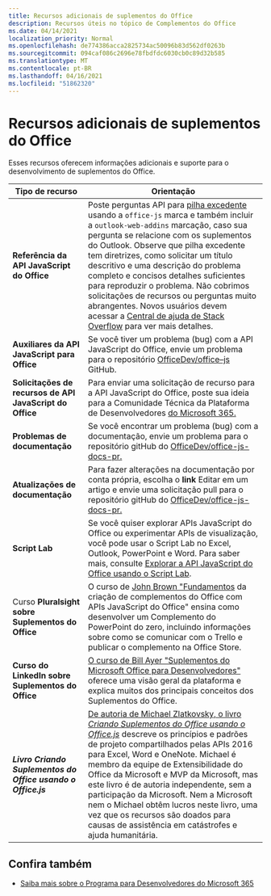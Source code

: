 ```yaml
---
title: Recursos adicionais de suplementos do Office
description: Recursos úteis no tópico de Complementos do Office
ms.date: 04/14/2021
localization_priority: Normal
ms.openlocfilehash: de774386acca2825734ac50096b83d562df0263b
ms.sourcegitcommit: 094caf086c2696e78fbdfdc6030cb0c89d32b585
ms.translationtype: MT
ms.contentlocale: pt-BR
ms.lasthandoff: 04/16/2021
ms.locfileid: "51862320"
---
```

# <a name="office-add-ins-additional-resources"></a>Recursos adicionais de suplementos do Office

Esses recursos oferecem informações adicionais e suporte para o desenvolvimento de suplementos do Office.

|**Tipo de recurso**|**Orientação**|
|-----------------|------------|
|**Referência da API JavaScript do Office** | Poste perguntas API para [pilha excedente](https://stackoverflow.com/questions/tagged/office-js) usando a `office-js` marca e também incluir a `outlook-web-addins` marcação, caso sua pergunta se relacione com os suplementos do Outlook. Observe que pilha excedente tem diretrizes, como solicitar um título descritivo e uma descrição do problema completo e concisos detalhes suficientes para reproduzir o problema. Não cobrimos solicitações de recursos ou perguntas muito abrangentes. Novos usuários devem acessar a [Central de ajuda de Stack Overflow](https://stackoverflow.com/help/how-to-ask) para ver mais detalhes.|
|**Auxiliares da API JavaScript para Office**| Se você tiver um problema (bug) com a API JavaScript do Office, envie um problema para o repositório <a href="https://github.com/officedev/office-js/issues" target="_blank">OfficeDev/office–js</a> GitHub.|
|**Solicitações de recursos de API JavaScript do Office**| Para enviar uma solicitação de recurso para a API JavaScript do Office, poste sua ideia para a Comunidade Técnica da Plataforma de Desenvolvedores [do Microsoft 365.](https://techcommunity.microsoft.com/t5/microsoft-365-developer-platform/idb-p/Microsoft365DeveloperPlatform)|
|**Problemas de documentação**| Se você encontrar um problema (bug) com a documentação, envie um problema para o repositório gitHub do <a href="https://github.com/officedev/office-js-docs-pr/issues" target="_blank">OfficeDev/office-js-docs-pr.</a>|
|**Atualizações de documentação**| Para fazer alterações na documentação por conta própria, escolha o **link** Editar em um artigo e envie uma solicitação pull para o repositório gitHub do <a href="https://github.com/officedev/office-js-docs-pr" target="_blank">OfficeDev/office-js-docs-pr.</a>|
|**Script Lab**| Se você quiser explorar APIs JavaScript do Office ou experimentar APIs de visualização, você pode usar o Script Lab no Excel, Outlook, PowerPoint e Word. Para saber mais, consulte [Explorar a API JavaScript do Office usando o Script Lab](../overview/explore-with-script-lab.md). |
|Curso **Pluralsight sobre Suplementos do Office**| O curso de <a href="https://www.pluralsight.com/courses/build-office-addins-js-api" target="_blank">John Brown "Fundamentos</a> da criação de complementos do Office com APIs JavaScript do Office" ensina como desenvolver um Complemento do PowerPoint do zero, incluindo informações sobre como se comunicar com o Trello e publicar o complemento na Office Store.|
|**Curso do LinkedIn sobre Suplementos do Office**| <a href="https://www.linkedin.com/learning/microsoft-office-add-ins-for-developers/microsoft-office-add-ins?u=3322">O curso de Bill Ayer "Suplementos do Microsoft Office para Desenvolvedores"</a> oferece uma visão geral da plataforma e explica muitos dos principais conceitos dos Suplementos do Office.|
|***Livro Criando Suplementos do Office usando o Office.js***| <a href="https://leanpub.com/buildingofficeaddins">De autoria de Michael Zlatkovsky, o livro *Criando Suplementos do Office usando o Office.js*</a> descreve os princípios e padrões de projeto compartilhados pelas APIs 2016 para Excel, Word e OneNote. Michael é membro da equipe de Extensibilidade do Office da Microsoft e MVP da Microsoft, mas este livro é de autoria independente, sem a participação da Microsoft. Nem a Microsoft nem o Michael obtêm lucros neste livro, uma vez que os recursos são doados para causas de assistência em catástrofes e ajuda humanitária.|

## <a name="see-also"></a>Confira também
- [Saiba mais sobre o Programa para Desenvolvedores do Microsoft 365](https://developer.microsoft.com/microsoft-365/dev-program)